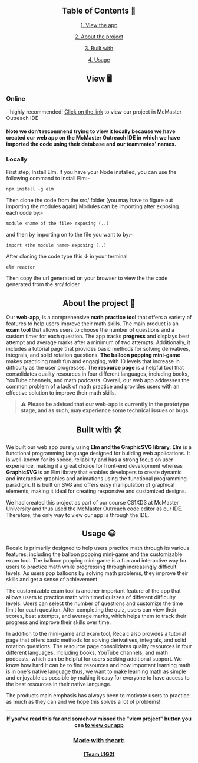 
<h2 align = "center">Table of Contents 📝</h2>
<p align = "center"><a href="#View">1. View the app<a></p>
<p align = "center"><a href="#About">2. About the project<a></p>
<p align = "center"><a href="#Built">3. Built with</a></p>
<p align = "center"><a href="#Usage">4. Usage</a></p>

<div id = "View"><h2 align = "center">View 🖥️</h2><div>
<h3>Online</h3> - highly recommended!
<a href="https://stabl.rocks/ShowModulePublish?modulePublishId=1ebfb57b-abdd-4d84-b15a-dd40b165ff4f">Click on the link</a> to view our project in McMaster Outreach IDE

<h4>Note we don't recommend trying to view it locally because we have created our web app on the McMaster Outreach IDE in which we have imported the code using their database and our teammates' names.</h4>
  
<h3>Locally</h3>

First step, Install Elm. If you have your Node installed, you can use the following command to install Elm:-
```
npm install -g elm
```
Then clone the code from the src/ folder (you may have to figure out importing the modules again)
Modules can be importing after exposing each code by:-
```
module <name of the file> exposing (..)
```
and then by importing on to the file you want to by:-
```
import <the module name> exposing (..)
```

After cloning the code type this ↓ in your terminal
```
elm reactor
```
Then copy the url generated on your browser to view the the code generated from the src/ folder

<div id = "About"><h2 align = "center">About the project 🤔</h2><div>
Our <b>web-app</b>, is a comprehensive <b>math practice tool</b> that offers a variety of features to help users improve their math skills. The main product is an <b>exam tool</b> that allows users to choose the number of questions and a custom timer for each question. The app tracks <b>progress</b> and displays best attempt and average marks after a minimum of two attempts. 
Additionally, it includes a tutorial page that provides basic methods for solving derivatives, integrals, and solid rotation questions. <b>The balloon popping mini-game</b> makes practicing math fun and engaging, with 10 levels that increase in difficulty as the user progresses. 
The <b>resource page</b> is a helpful tool that consolidates quality resources in four different languages, including books, YouTube channels, and math podcasts. 
Overall, our web app addresses the common problem of a lack of math practice and provides users with an effective solution to improve their math skills.

> ⚠️ <b>Please be advised that our web-app is currently in the prototype stage, and as such, may experience some technical issues or bugs.</b>

<div id = "Built"><h2 align = "center">Built with 🛠️</h2><div>
We built our web app purely using <b>Elm and the GraphicSVG library</b>. <b>Elm</b> is a functional programming language designed for building web applications. It is well-known for its speed, reliability and has a strong focus on user experience, making it a great choice for front-end development whereas <b>GraphicSVG</b> is an Elm library that enables developers to create dynamic and interactive graphics and animations using the functional programming paradigm. It is built on SVG and offers easy manipulation of graphical elements, making it ideal for creating responsive and customized designs.

We had created this project as part of our course CS1XD3 at McMaster University and thus used the McMaster Outreach code editor as our IDE. Therefore, the only way to view our app is through the IDE.

<div id = "Usage"><h2 align = "center">Usage 😀</h2><div>
Recalc is primarily designed to help users practice math through its various features, including the balloon popping mini-game and the customizable exam tool. The balloon popping mini-game is a fun and interactive way for users to practice math while progressing through increasingly difficult levels. As users pop balloons by solving math problems, they improve their skills and get a sense of achievement.

The customizable exam tool is another important feature of the app that allows users to practice math with timed quizzes of different difficulty levels. Users can select the number of questions and customize the time limit for each question. After completing the quiz, users can view their scores, best attempts, and average marks, which helps them to track their progress and improve their skills over time.

In addition to the mini-game and exam tool, Recalc also provides a tutorial page that offers basic methods for solving derivatives, integrals, and solid rotation questions. The resource page consolidates quality resources in four different languages, including books, YouTube channels, and math podcasts, which can be helpful for users seeking additional support. We know how hard it can be to find resources and how important learning math is in one's native language thus, we want to make learning math as simple and enjoyable as possible by making it easy for everyone to have access to the best resources in their native language.

The products main emphasis has always been to motivate users to practice as much as they can and we hope this solves a lot of problems!

<hr height="1px" width="100%">

  <p align = "center"><b>If you've read this far and somehow missed the "view project" button you can <a href="https://stabl.rocks/ShowModulePublish?modulePublishId=1ebfb57b-abdd-4d84-b15a-dd40b165ff4f"click here</a> to view our app<b></p>
  
<h3 align = "center">Made with :heart:</h3>
<h4 align = "center">(Team L1G2)</h4>
